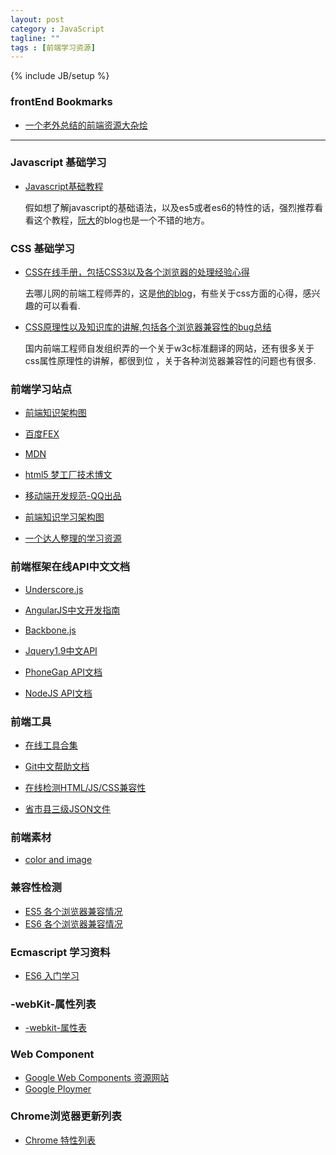 ```yaml
---
layout: post
category : JavaScript
tagline: ""
tags : [前端学习资源]
---
```

{% include JB/setup %}


### frontEnd Bookmarks
* <a href="https://github.com/dypsilon/frontend-dev-bookmarks" target="_blank" >一个老外总结的前端资源大杂烩</a>

---

### Javascript 基础学习

* <a href="http://javascript.ruanyifeng.com/" target="_blank">Javascript基础教程</a>

    假如想了解javascript的基础语法，以及es5或者es6的特性的话，强烈推荐看看这个教程，[阮大](http://www.ruanyifeng.com/blog/developer/)的blog也是一个不错的地方。

### CSS 基础学习

* <a href="http://css.doyoe.com/" target="_blank">CSS在线手册，包括CSS3以及各个浏览器的处理经验心得</a>

    去哪儿网的前端工程师弄的，这是<a href="http://blog.doyoe.com/" target="_blank">他的blog</a>，有些关于css方面的心得，感兴趣的可以看看.

* <a href="http://www.w3help.org/" target="_blank">CSS原理性以及知识库的讲解,包括各个浏览器兼容性的bug总结</a>

    国内前端工程师自发组织弄的一个关于w3c标准翻译的网站，还有很多关于css属性原理性的讲解，都很到位
    ，关于各种浏览器兼容性的问题也有很多.

### 前端学习站点

* <a href="http://www.f2er.info/" target="_blank">前端知识架构图</a>

* <a href="http://fex.baidu.com/" target="_blank">百度FEX</a>

* <a href="https://developer.mozilla.org/zh-CN/" target="_blank">MDN</a>

* <a href="http://www.html5dw.com/index/develop/" target="_blank">html5 梦工厂技术博文</a>

* <a href="http://alloyteam.github.io/Spirit/modules/Standard/index.html" target="_blank">移动端开发规范-QQ出品</a>

* <a href="https://github.com/JacksonTian/fks/" target="_blank">前端知识学习架构图</a>

* <a href="http://www.cnblogs.com/artwl/p/3203581.html" target="_blank">一个达人整理的学习资源</a>

### 前端框架在线API中文文档

* <a href="http://learning.github.io/underscore/" target="_blank">Underscore.js</a>

* <a href="http://angular.duapp.com/guide/" target="_blank">AngularJS中文开发指南</a>

* <a href="http://www.csser.com/tools/backbone/backbone.js.html" target="_blank">Backbone.js</a>

* <a href="http://www.css88.com/jqapi-1.9/" target="_blank">Jquery1.9中文API</a>

* <a href="http://docs.phonegap.com/en/edge/guide_platforms_index.md.html" target="_blank">PhoneGap API文档</a>

* <a href="http://nodejs.org/api/" target="_blank">NodeJS API文档</a>

### 前端工具

* <a href="http://tool.oschina.net/" target="_blank">在线工具合集</a>

* <a href="http://iissnan.com/progit/" target="_blank">Git中文帮助文档</a>

* <a href="http://caniuse.com/" target="_blank">在线检测HTML/JS/CSS兼容性</a>

* <a href="http://passport.baidu.com/js/sitedata_bas.js" target="_blank">省市县三级JSON文件</a>

### 前端素材

* <a href="http://www.colrd.com/" target="_blank">color and image</a>

### 兼容性检测

* <a href="http://kangax.github.io/compat-table/es5/" target="_blank">ES5 各个浏览器兼容情况</a>
* <a href="http://kangax.github.io/compat-table/es6/" target="_blank">ES6 各个浏览器兼容情况</a>

### Ecmascript 学习资料

* <a href="http://es6.ruanyifeng.com/" target="_blank">ES6 入门学习</a>

### -webKit-属性列表

* <a href="http://ued.ctrip.com/blog/wp-content/webkitcss/index.html" target="_blank">-webkit-属性表</a>

### Web Component 
* <a href="http://webcomponents.org/" target="_blank">Google Web Components 资源网站 </a>
* <a href="http://www.polymer-project.org/" target="_blank">Google Ploymer</a>

### Chrome浏览器更新列表

* <a href="http://www.chromestatus.com/features" target="_blank">Chrome 特性列表</a>